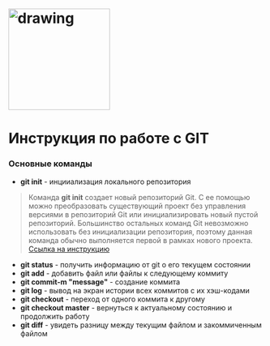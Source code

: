 # <img src="https://www.funklang.com/git_logo.png" alt="drawing" width="200"/>
# Инструкция по работе с GIT
### Основные команды
* **git init** - инцииализация локального репозитория
> Команда **git init** создает новый репозиторий Git.
> С ее помощью можно преобразовать существующий проект без управления версиями в репозиторий Git или инициализировать новый пустой репозиторий.
> Большинство остальных команд Git невозможно использовать без инициализации репозитория, поэтому данная команда обычно выполняется первой в рамках нового проекта.
> [Ссылка на инструкцию](https://git-scm.com/book/ru/v2/%D0%9E%D1%81%D0%BD%D0%BE%D0%B2%D1%8B-Git-%D0%A1%D0%BE%D0%B7%D0%B4%D0%B0%D0%BD%D0%B8%D0%B5-Git-%D1%80%D0%B5%D0%BF%D0%BE%D0%B7%D0%B8%D1%82%D0%BE%D1%80%D0%B8%D1%8F "Создание репозитория")
* **git status** - получить информацию от git о его текущем состоянии
* **git add** - добавить файл или файлы к следующему коммиту
* **git commit-m "message"** - создание коммита
* **git log** - вывод на экран истории всех коммитов с их хэш-кодами
* **git checkout** - переход от одного коммита к другому
* **git checkout master** - вернуться к актуальному состоянию и продолжить работу
* **git diff** - увидеть разницу между текущим файлом и закоммиченным файлом
